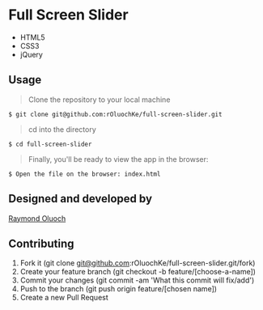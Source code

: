 # Full Screen Slider

- HTML5
- CSS3
- jQuery

## Usage

> Clone the repository to your local machine

```
$ git clone git@github.com:rOluochKe/full-screen-slider.git
```

> cd into the directory

```
$ cd full-screen-slider
```

> Finally, you'll be ready to view the app in the browser:

```
$ Open the file on the browser: index.html
```

## Designed and developed by

[Raymond Oluoch](https://github.com/rOluochKe)

## Contributing

1. Fork it (git clone git@github.com:rOluochKe/full-screen-slider.git/fork)
2. Create your feature branch (git checkout -b feature/[choose-a-name])
3. Commit your changes (git commit -am 'What this commit will fix/add')
4. Push to the branch (git push origin feature/[chosen name])
5. Create a new Pull Request
